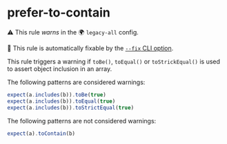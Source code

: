 # prefer-to-contain

⚠️ This rule _warns_ in the 🌍 `legacy-all` config.

🔧 This rule is automatically fixable by the [`--fix` CLI option](https://eslint.org/docs/latest/user-guide/command-line-interface#--fix).

<!-- end auto-generated rule header -->

This rule triggers a warning if `toBe()`, `toEqual()` or `toStrickEqual()` is used to assert object inclusion in an array.

The following patterns are considered warnings:

```ts
expect(a.includes(b)).toBe(true)
expect(a.includes(b)).toEqual(true)
expect(a.includes(b)).toStrictEqual(true)
```

The following patterns are not considered warnings:

```ts
expect(a).toContain(b)
```
